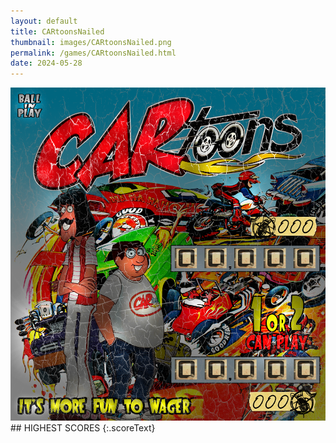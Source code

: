 ```yaml
---
layout: default
title: CARtoonsNailed
thumbnail: images/CARtoonsNailed.png
permalink: /games/CARtoonsNailed.html
date: 2024-05-28
---
```


<img src="../images/CARtoonsNailed.png" class="gameThumbnail img-fluid mx-auto align-middle">
## HIGHEST SCORES
{:.scoreText}


